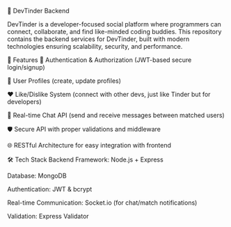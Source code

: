 🚀 DevTinder Backend

DevTinder is a developer-focused social platform where programmers can connect, collaborate, and find like-minded coding buddies. 
This repository contains the backend services for DevTinder, built with modern technologies ensuring scalability, security, and performance.

📌 Features
🔑 Authentication & Authorization (JWT-based secure login/signup)

👤 User Profiles (create, update profiles)

❤️ Like/Dislike System (connect with other devs, just like Tinder but for developers)

💬 Real-time Chat API (send and receive messages between matched users)

🛡 Secure API with proper validations and middleware

🌐 RESTful Architecture for easy integration with frontend



🛠 Tech Stack
Backend Framework: Node.js + Express

Database: MongoDB 

Authentication: JWT & bcrypt

Real-time Communication: Socket.io (for chat/match notifications)

Validation: Express Validator 
